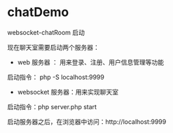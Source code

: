 # chatDemo
websocket-chatRoom
启动

现在聊天室需要启动两个服务器：

- web 服务器 ： 用来登录、注册、用户信息管理等功能

启动指令： php -S localhost:9999

- websocket 服务器：用来实现聊天室

启动指令：php server.php start



启动服务器之后，在浏览器中访问：http://localhost:9999
